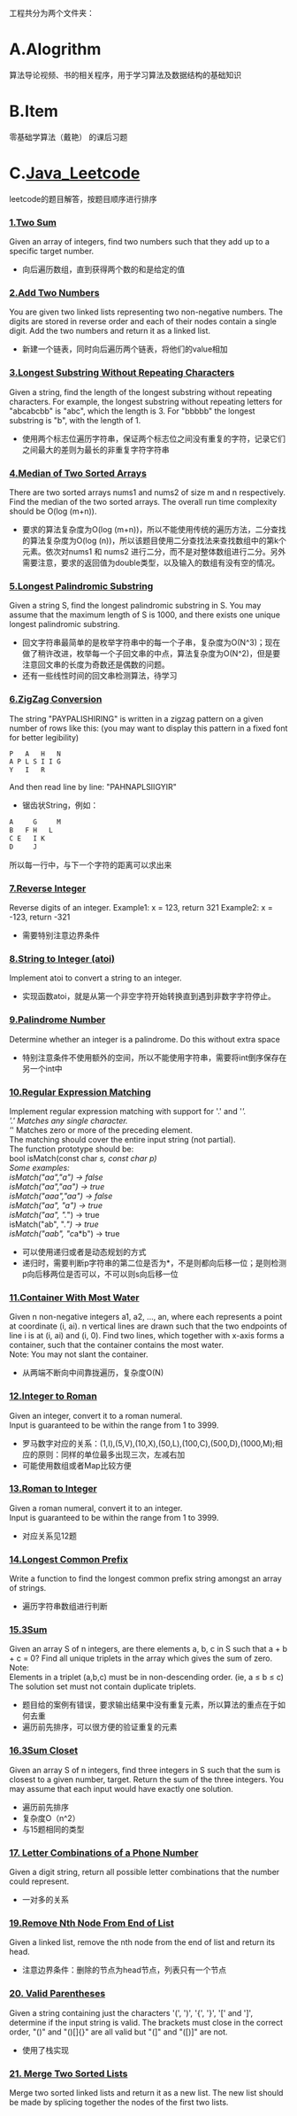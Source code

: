 工程共分为两个文件夹：
# A.Alogrithm
算法导论视频、书的相关程序，用于学习算法及数据结构的基础知识

# B.Item
零基础学算法（戴艳） 的课后习题

# C.[Java_Leetcode](https://leetcode.com/)
leetcode的题目解答，按题目顺序进行排序
### [1.Two Sum](https://leetcode.com/problems/two-sum/)
Given an array of integers, find two numbers such that they add up to a specific target number.
* 向后遍历数组，直到获得两个数的和是给定的值

### [2.Add Two Numbers](https://leetcode.com/problems/add-two-numbers/)
You are given two linked lists representing two non-negative numbers. The digits are stored in reverse order and each of their nodes contain a single digit. Add the two numbers and return it as a linked list.
* 新建一个链表，同时向后遍历两个链表，将他们的value相加

### [3.Longest Substring Without Repeating Characters](https://leetcode.com/problems/longest-substring-without-repeating-characters/)
Given a string, find the length of the longest substring without repeating characters. For example, the longest substring without repeating letters for "abcabcbb" is "abc", which the length is 3. For "bbbbb" the longest substring is "b", with the length of 1.
* 使用两个标志位遍历字符串，保证两个标志位之间没有重复的字符，记录它们之间最大的差则为最长的非重复字符字符串

### [4.Median of Two Sorted Arrays](https://leetcode.com/problems/median-of-two-sorted-arrays/)
There are two sorted arrays nums1 and nums2 of size m and n respectively. Find the median of the two sorted arrays. The overall run time complexity should be O(log (m+n)).
* 要求的算法复杂度为O(log (m+n))，所以不能使用传统的遍历方法，二分查找的算法复杂度为O(log (n))，所以该题目使用二分查找法来查找数组中的第k个元素。依次对nums1 和 nums2 进行二分，而不是对整体数组进行二分。另外需要注意，要求的返回值为double类型，以及输入的数组有没有空的情况。

### [5.Longest Palindromic Substring](https://leetcode.com/problems/longest-palindromic-substring/)
Given a string S, find the longest palindromic substring in S. You may assume that the maximum length of S is 1000, and there exists one unique longest palindromic substring.
* 回文字符串最简单的是枚举字符串中的每一个子串，复杂度为O(N^3)；现在做了稍许改进，枚举每一个子回文串的中点，算法复杂度为O(N^2)，但是要注意回文串的长度为奇数还是偶数的问题。
* 还有一些线性时间的回文串检测算法，待学习

### [6.ZigZag Conversion](https://leetcode.com/problems/zigzag-conversion/)
The string "PAYPALISHIRING" is written in a zigzag pattern on a given number of rows like this: (you may want to display this pattern in a fixed font for better legibility)      
```java
P   A   H   N     
A P L S I I G    
Y   I   R   
```
And then read line by line: "PAHNAPLSIIGYIR"
* 锯齿状String，例如：    
```java
A     G     M   
B   F H   L  
C E   I K   
D     J   
```
所以每一行中，与下一个字符的距离可以求出来

### [7.Reverse Integer](https://leetcode.com/problems/reverse-integer/)
Reverse digits of an integer.
Example1: x = 123, return 321
Example2: x = -123, return -321
* 需要特别注意边界条件

### [8.String to Integer (atoi)](https://leetcode.com/problems/string-to-integer-atoi/)
Implement atoi to convert a string to an integer.
* 实现函数atoi，就是从第一个非空字符开始转换直到遇到非数字字符停止。

### [9.Palindrome Number](https://leetcode.com/problems/palindrome-number/)
Determine whether an integer is a palindrome. Do this without extra space
* 特别注意条件不使用额外的空间，所以不能使用字符串，需要将int倒序保存在另一个int中

### [10.Regular Expression Matching](https://leetcode.com/problems/regular-expression-matching/)
Implement regular expression matching with support for '.' and '*'.   
'.' Matches any single character.   
'*' Matches zero or more of the preceding element.   
The matching should cover the entire input string (not partial).   
The function prototype should be:   
bool isMatch(const char *s, const char *p)   
Some examples:    
isMatch("aa","a") → false   
isMatch("aa","aa") → true   
isMatch("aaa","aa") → false   
isMatch("aa", "a*") → true   
isMatch("aa", ".*") → true    
isMatch("ab", ".*") → true     
isMatch("aab", "c*a*b") → true    
* 可以使用递归或者是动态规划的方式
* 递归时，需要判断p字符串的第二位是否为*，不是则都向后移一位；是则检测p向后移两位是否可以，不可以则s向后移一位

### [11.Container With Most Water](https://leetcode.com/problems/container-with-most-water/)
Given n non-negative integers a1, a2, ..., an, where each represents a point at coordinate (i, ai). n vertical lines are drawn such that the two endpoints of line i is at (i, ai) and (i, 0). Find two lines, which together with x-axis forms a container, such that the container contains the most water.   
Note: You may not slant the container.
* 从两端不断向中间靠拢遍历，复杂度O(N)

### [12.Integer to Roman](https://leetcode.com/problems/integer-to-roman/)
Given an integer, convert it to a roman numeral.   
Input is guaranteed to be within the range from 1 to 3999.
* 罗马数字对应的关系：(1,I),(5,V),(10,X),(50,L),(100,C),(500,D),(1000,M);相应的原则：同样的单位最多出现三次，左减右加
* 可能使用数组或者Map比较方便

### [13.Roman to Integer](https://leetcode.com/problems/roman-to-integer/)
Given a roman numeral, convert it to an integer.   
Input is guaranteed to be within the range from 1 to 3999.   
* 对应关系见12题

### [14.Longest Common Prefix](https://leetcode.com/problems/longest-common-prefix/)
Write a function to find the longest common prefix string amongst an array of strings.
* 遍历字符串数组进行判断

### [15.3Sum](https://leetcode.com/problems/3sum/)
Given an array S of n integers, are there elements a, b, c in S such that a + b + c = 0? Find all unique triplets in the array which gives the sum of zero.   
Note:   
Elements in a triplet (a,b,c) must be in non-descending order. (ie, a ≤ b ≤ c)   
The solution set must not contain duplicate triplets.   
* 题目给的案例有错误，要求输出结果中没有重复元素，所以算法的重点在于如何去重
* 遍历前先排序，可以很方便的验证重复的元素

### [16.3Sum Closet](https://leetcode.com/problems/3sum-closest/)
Given an array S of n integers, find three integers in S such that the sum is closest to a given number, target. Return the sum of the three integers. You may assume that each input would have exactly one solution.
* 遍历前先排序
* 复杂度O（n^2）
* 与15题相同的类型

### [17. Letter Combinations of a Phone Number](https://leetcode.com/problems/letter-combinations-of-a-phone-number/)
Given a digit string, return all possible letter combinations that the number could represent.
* 一对多的关系

### [19.Remove Nth Node From End of List](https://leetcode.com/problems/remove-nth-node-from-end-of-list/)
Given a linked list, remove the nth node from the end of list and return its head.
* 注意边界条件：删除的节点为head节点，列表只有一个节点

### [20. Valid Parentheses](https://leetcode.com/problems/valid-parentheses/)
Given a string containing just the characters '(', ')', '{', '}', '[' and ']', determine if the input string is valid.
The brackets must close in the correct order, "()" and "()[]{}" are all valid but "(]" and "([)]" are not.
* 使用了栈实现

### [21. Merge Two Sorted Lists](https://leetcode.com/problems/merge-two-sorted-lists/)
Merge two sorted linked lists and return it as a new list. The new list should be made by splicing together the nodes of the first two lists.